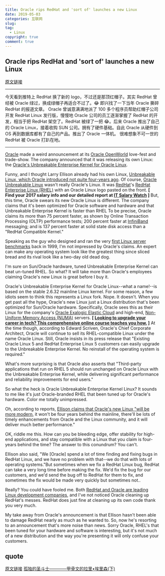 ```yaml
---
title: Oracle rips RedHat and 'sort of' launches a new Linux
date: 2019-05-03
categories: 互联网
slug:
tag:
  - Linux
copyright: true
comment: true
---
```


## Oracle rips RedHat and 'sort of' launches a new Linux

[原文链接](https://www.computerworld.com/article/2469218/oracle-rips-red-hat-and--sort-of--launches-a-new-linux.html)

---

今天看到推特上 RedHat 换了新的 logo，不过还是那顶红帽子。其实 RedHat 曾经被 Oracle 绿过，换成绿帽子再适合不过了。😂
即兴找了一下当年 Oracle 撕碎 RedHat 的报道文章。
Oracle 曾诚意满满地派了 100 多个程序员帮助红帽子公司开发 RedHat Linux 发行版，慢慢地 Oracle 公司的员工逐渐掌握了 RedHat 的开发，相当于把 RedHat 架空了。RedHat 被绿了一把 😂。后来 Oracle 推出了自己的 Oracle Linux，接着收购 SUN 公司。拥有了硬件基础。自此 Oracle 从硬件到 OS 再到数据库都有了自己的产品。推出了 Oracle 一体机。
很难想象不可一世的 RedHat 被 Oracle 打趴在地。

---

[Oracle](http://www.oracle.com) made a weird announcement at its [Oracle OpenWorld](http://www.oracle.com/us/openworld/splash/index.html) love-fest and trade-show. The company announced that it was releasing its own Linux: the [Oracle's Unbreakable Enterprise Kernel for Oracle Linux](http://www.marketwatch.com/story/oracle-debuts-oracles-unbreakable-enterprise-kernel-for-oracle-linux-2010-09-20-111130).

Funny, and I thought Larry Ellison already had his own Linux, [Unbreakable Linux, which Oracle introduced not quite four-years ago](http://practical-tech.com/uncategorized/oracles-red-hat-rip-off/). Of course, [Oracle Unbreakable Linux](http://www.oracle.com/us/technologies/linux/index.html) wasn't really Oracle's Linux. It was [RedHat](http://www.RedHat.com)'s [RedHat Enterprise Linux (RHEL)](http://www.RedHat.com/rhel) with an Oracle Linux logo pasted on the front.
**[ Find your 2017 salary info and our detailed report at [IT Salary Watch](http://www.computerworld.com/category/it-salary-watch/) ]**
But, this time, Oracle swears its new Oracle Linux is different. The company claims that it's been optimized for Oracle software and hardware and that Unbreakable Enterprise Kernel is faster than RHEL To be precise, Oracle claims its more than 75 percent faster, as shown by Online Transaction Processing (OLTP) performance tests; 200 percent faster at [InfiniBand](http://www.infinibandta.org/) messaging; and is 137 percent faster at solid state disk access than a "RedHat Compatible Kernel."

Speaking as the guy who designed and ran the very [first Linux server benchmarks](http://practical-tech.com/infrastructure/linux-up-close-time-to-switch) back  in 1999, I'm not impressed by Oracle's claims. An expert can make any operating system look like the greatest thing since sliced bread and its rival look like a two-day old dead dog.

I'm sure on Sun/Oracle hardware, tuned Unbreakable Enterprise Kernel can beat un-tuned RHEL. So what? It will take more than Oracle's employees claiming Oracle's new Linux is great before I buy it.

Oracle's Unbreakable Enterprise Kernel for Oracle Linux--what a name!--is based on the stable 2.6.32 mainline Linux kernel. For some reason, a few idiots seem to think this represents a Linux fork. Nope. It doesn't. When you get past all the hype, Oracle's new Linux just a Linux distribution that's been optimized for Sun/Oracle hardware. Specifically, Oracle sees this as their Linux for the company's [Oracle Exalogic Elastic Cloud](http://www.oracle.com/us/products/middleware/exalogic/index.html) and high-end, [Non-Uniform Memory Access (NUMA)](http://practical-tech.com/infrastructure/numa-theory-and-practice) servers.
**[ [Looking to upgrade your career in tech? This comprehensive online course teaches you how.](https://pluralsight.pxf.io/c/321564/424552/7490?u=https%3A%2F%2Fwww.pluralsight.com%2Fpaths%2Fupgrading-your-technology-career) ]**
At the time though, according to Edward Scriven, Oracle's Chief Corporate Architect, Oracle will continue to sell its RHEL-compatible Linux under the name Oracle Linux. Still, Oracle insists in its press release that "Existing Oracle Linux 5 and RedHat Enterprise Linux 5 customers can easily upgrade to the Unbreakable Enterprise Kernel. No reinstall of the operating system is required."

What's more surprising is that Oracle also asserts that "Third-party applications that run on RHEL 5 should run unchanged on Oracle Linux with the Unbreakable Enterprise Kernel, while delivering significant performance and reliability improvements for end users."

So what the heck is Oracle Unbreakable Enterprise Kernel Linux? It sounds to me like it's just Oracle-branded RHEL that been tuned up for Oracle's hardware. Color me totally unimpressed.

Oh, according to reports, [Ellison claims that Oracle's new Linux "will be more modern](http://www.informationweek.com/blog/main/archives/2010/09/larry_ellison_r.html), it won't be four years behind the mainline, there'll be lots of timely enhancements from Oracle and the Linux community, and it will deliver much better performance."

OK, riddle me this. How can you be bleeding edge, offer stability for high-end applications, and stay compatible with a Linux that you claim is four-years behind the time? The answer to this conundrum? You can't.

Ellison also said, "We [Oracle] spend a lot of time finding and fixing bugs in RedHat Linux, and we have no problem with that--we do that with lots of operating systems."But sometimes when we fix a RedHat Linux bug, RedHat can take a very long time before making the fix. We'd fix the bug for our customers, and we'd send the bug off to RedHat for them to fix, and sometimes the fix would be made very quickly but sometimes not..

Really? You could have fooled me. Both [RedHat and Oracle are leading Linux development companies](http://blogs.computerworld.com/14576/who_writes_linux_big_business), and I've not noticed Oracle cleaning up RedHat's messes. RedHat does just fine at cleaning up its own code thank you very much.

My take away from Oracle's announcement is that Ellison hasn't been able to damage RedHat nearly as much as he wanted to. So, now he's resorting to an announcement that's more noise than news. Sorry Oracle, RHEL's that been tuned for your hardware and software is interesting, but it's not much of a new distribution and the way you're presenting it will only confuse your customers.

## quote

[原文链接](https://www.computerworld.com/article/2469218/oracle-rips-red-hat-and--sort-of--launches-a-new-linux.html)
[孤独的圣斗士————甲骨文的拉里•埃里森(下)](https://liuyandong.com/2017/10/22/121/)

